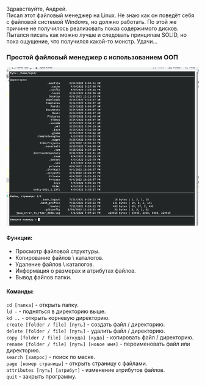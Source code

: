 Здравствуйте, Андрей.  
Писал этот файловый менеджер на Linux. Не знаю как он поведёт себя с файловой системой Windows, но должно работать.
По этой же причине не получилось реализовать показ содержимого дисков.  
Пытался писать как можно лучше и следовать принципам SOLID, но пока ощущение, что получился какой-то монстр. Удачи... 

### Простой файловый менеджер с использованием ООП

<kbd> <img src="./img/img.png" /> </kbd>

#### Функции:
- Просмотр файловой структуры.
- Копирование файлов \ каталогов.
- Удаление файлов \ каталогов.
- Информация о размерах и атрибутах файлов.
- Вывод файлов папки.

#### Команды:
```cd [папка]``` - открыть папку.  
```ld -``` - подняться в директорию выше.  
```kd ..``` - открыть корневую директорию.  
```create [folder / file] [путь]``` - создать файл / директорию.  
```delete [folder / file] [путь]``` - удалить файл / директорию.  
```copy [folder / file] [откуда] [куда]``` - копировать файл / директорию.  
```rename [folder / file] [путь] [новое имя]``` - переименовать файл или директорию.  
```search [запрос]``` - поиск по маске.  
```page [номер страницы]``` - открыть страницу с файлами.  
```attributes [путь] [атрибут]``` - изменение атрибутов файлов.  
```quit``` - закрыть программу.